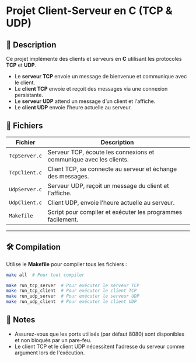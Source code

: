 # Projet Client-Serveur en C (TCP & UDP)

## 📖 Description
Ce projet implémente des clients et serveurs en **C** utilisant les protocoles **TCP** et **UDP**.  
- Le **serveur TCP** envoie un message de bienvenue et communique avec le client.  
- Le **client TCP** envoie et reçoit des messages via une connexion persistante.  
- Le **serveur UDP** attend un message d’un client et l'affiche.  
- Le **client UDP** envoie l’heure actuelle au serveur.

## 📂 Fichiers
| Fichier        | Description |
|---------------|------------|
| `TcpServer.c` | Serveur TCP, écoute les connexions et communique avec les clients. |
| `TcpClient.c` | Client TCP, se connecte au serveur et échange des messages. |
| `UdpServer.c` | Serveur UDP, reçoit un message du client et l'affiche. |
| `UdpClient.c` | Client UDP, envoie l’heure actuelle au serveur. |
| `Makefile`    | Script pour compiler et exécuter les programmes facilement. |

---

## 🛠️ **Compilation**
Utilise le **Makefile** pour compiler tous les fichiers :
```bash
make all  # Pour tout compiler 

make run_tcp_server  # Pour exécuter le serveur TCP
make run_tcp_client  # Pour exécuter le client TCP
make run_udp_server  # Pour exécuter le serveur UDP
make run_udp_client  # Pour exécuter le client UDP
```

## 📝 **Notes**
- Assurez-vous que les ports utilisés (par défaut 8080) sont disponibles et non bloqués par un pare-feu.
- Le client TCP et le client UDP nécessitent l'adresse du serveur comme argument lors de l'exécution.